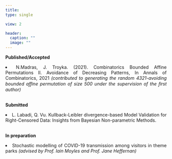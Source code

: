 ```yaml
---
title:    
type: single

view: 2

header:
  caption: ""
  image: ""
---
```


**Published/Accepted**

<div style='text-align: justify'>
<li> N.Madras, J. Troyka. (2021). Combinatorics Bounded Affine Permutations II. Avoidance of Decreasing Patterns, In Annals of Combinatorics, 2021 <em> (contributed to generating the random 4321-avoiding bounded aﬃne permutation of size 500 under the supervision of the ﬁrst author)</em> </li>
<br>
</div>

**Submitted**

<div style='text-align: justify'>
<li> L. Labadi, Q. Vu. Kullback-Leibler divergence-based Model Validation for Right-Censored Data: Insights from Bayesian Non-parametric Methods.</li>
<br>
</div>

**In preparation**

<div style='text-align: justify'>
<li> Stochastic modelling of COVID-19 transmission among visitors in theme parks <em> (advised by Prof. Iain Moyles and Prof. Jane Heffernan)</em> </li>
<br>
</div>